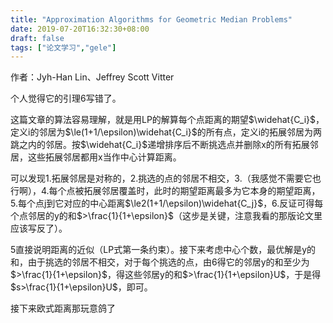 ```yaml
---
title: "Approximation Algorithms for Geometric Median Problems"
date: 2019-07-20T16:32:30+08:00
draft: false
tags: ["论文学习","gele"]
---
```


作者：Jyh-Han Lin、Jeffrey Scott Vitter

个人觉得它的引理6写错了。

这篇文章的算法容易理解，就是用LP的解算每个点距离的期望$\widehat{C_i}$，定义i的邻居为$\le(1+1/\epsilon)\widehat{C_i}$的所有点，定义i的拓展邻居为两跳之内的邻居。按$\widehat{C_i}$递增排序后不断挑选点并删除x的所有拓展邻居，这些拓展邻居都用x当作中心计算距离。

可以发现1.拓展邻居是对称的，2.挑选的点的邻居不相交，3.（我感觉不需要它也行啊），4.每个点被拓展邻居覆盖时，此时的期望距离最多为它本身的期望距离，5.每个点j到它对应的中心距离$\le2(1+1/\epsilon)\widehat{C_j}$，6.反证可得每个点邻居的y的和$>\frac{1}{1+\epsilon}$（这步是关键，注意我看的那版论文里应该写反了）。

5直接说明距离的近似（LP式第一条约束）。接下来考虑中心个数，最优解是y的和，由于挑选的邻居不相交，对于每个挑选的点，由6得它的邻居y的和至少为$>\frac{1}{1+\epsilon}$，得这些邻居y的和$>\frac{1}{1+\epsilon}U$，于是得$s>\frac{1}{1+\epsilon}U$，即可。

接下来欧式距离那玩意鸽了